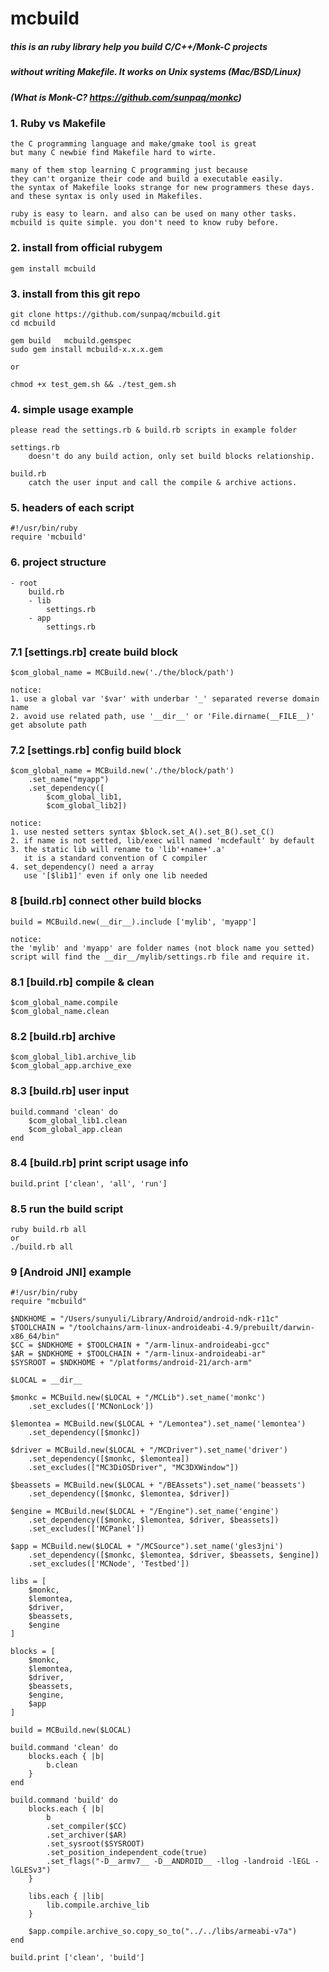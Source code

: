 # mcbuild

##### this is an ruby library help you build C/C++/Monk-C projects
##### without writing Makefile. It works on Unix systems (Mac/BSD/Linux)
##### (What is Monk-C? https://github.com/sunpaq/monkc)

### 1. Ruby vs Makefile

	the C programming language and make/gmake tool is great
	but many C newbie find Makefile hard to wirte. 
	
	many of them stop learning C programming just because 
	they can't organize their code and build a executable easily.
	the syntax of Makefile looks strange for new programmers these days.
	and these syntax is only used in Makefiles.
	
	ruby is easy to learn. and also can be used on many other tasks.
	mcbuild is quite simple. you don't need to know ruby before. 
	

### 2. install from official rubygem

    gem install mcbuild

### 3. install from this git repo

	git clone https://github.com/sunpaq/mcbuild.git
	cd mcbuild
	
	gem build   mcbuild.gemspec
	sudo gem install mcbuild-x.x.x.gem
    
    or 
    
    chmod +x test_gem.sh && ./test_gem.sh

### 4. simple usage example

    please read the settings.rb & build.rb scripts in example folder
    
    settings.rb 
    	doesn't do any build action, only set build blocks relationship.
    	
    build.rb 
    	catch the user input and call the compile & archive actions.

### 5. headers of each script

	#!/usr/bin/ruby
    require 'mcbuild'
    
### 6. project structure

	- root
		build.rb
		- lib
			settings.rb
		- app
			settings.rb
			
### 7.1 [settings.rb] create build block

	$com_global_name = MCBuild.new('./the/block/path')
	
	notice:
	1. use a global var '$var' with underbar '_' separated reverse domain name
	2. avoid use related path, use '__dir__' or 'File.dirname(__FILE__)' get absolute path
	
### 7.2 [settings.rb] config build block

	$com_global_name = MCBuild.new('./the/block/path')
		.set_name("myapp")
		.set_dependency([
			$com_global_lib1, 
			$com_global_lib2])
			
	notice:
	1. use nested setters syntax $block.set_A().set_B().set_C()
	2. if name is not setted, lib/exec will named 'mcdefault' by default
	3. the static lib will rename to 'lib'+name+'.a'
	   it is a standard convention of C compiler
	4. set_dependency() need a array
	   use '[$lib1]' even if only one lib needed

### 8 [build.rb] connect other build blocks

    build = MCBuild.new(__dir__).include ['mylib', 'myapp']
    
    notice:
    the 'mylib' and 'myapp' are folder names (not block name you setted)
    script will find the __dir__/mylib/settings.rb file and require it.

### 8.1 [build.rb] compile & clean

    $com_global_name.compile
    $com_global_name.clean

### 8.2 [build.rb] archive

    $com_global_lib1.archive_lib
    $com_global_app.archive_exe
    
### 8.3 [build.rb] user input

    build.command 'clean' do
    	$com_global_lib1.clean
    	$com_global_app.clean
    end
    
### 8.4 [build.rb] print script usage info

    build.print ['clean', 'all', 'run']

### 8.5 run the build script

    ruby build.rb all
    or
    ./build.rb all

### 9 [Android JNI] example

	#!/usr/bin/ruby
	require "mcbuild"

	$NDKHOME = "/Users/sunyuli/Library/Android/android-ndk-r11c"
	$TOOLCHAIN = "/toolchains/arm-linux-androideabi-4.9/prebuilt/darwin-x86_64/bin"
	$CC = $NDKHOME + $TOOLCHAIN + "/arm-linux-androideabi-gcc"
	$AR = $NDKHOME + $TOOLCHAIN + "/arm-linux-androideabi-ar"
	$SYSROOT = $NDKHOME + "/platforms/android-21/arch-arm"

	$LOCAL = __dir__

	$monkc = MCBuild.new($LOCAL + "/MCLib").set_name('monkc')
		.set_excludes(['MCNonLock'])

	$lemontea = MCBuild.new($LOCAL + "/Lemontea").set_name('lemontea')
		.set_dependency([$monkc])

	$driver = MCBuild.new($LOCAL + "/MCDriver").set_name('driver')
		.set_dependency([$monkc, $lemontea])
		.set_excludes(["MC3DiOSDriver", "MC3DXWindow"])

	$beassets = MCBuild.new($LOCAL + "/BEAssets").set_name('beassets')
		.set_dependency([$monkc, $lemontea, $driver])

	$engine = MCBuild.new($LOCAL + "/Engine").set_name('engine')
		.set_dependency([$monkc, $lemontea, $driver, $beassets])
		.set_excludes(['MCPanel'])

	$app = MCBuild.new($LOCAL + "/MCSource").set_name('gles3jni')
		.set_dependency([$monkc, $lemontea, $driver, $beassets, $engine])
		.set_excludes(['MCNode', 'Testbed'])

	libs = [
		$monkc,
		$lemontea,
		$driver,
		$beassets,
		$engine
	]

	blocks = [
		$monkc,
		$lemontea,
		$driver,
		$beassets,
		$engine,
		$app
	]

	build = MCBuild.new($LOCAL)

	build.command 'clean' do
		blocks.each { |b|
			b.clean
		}
	end

	build.command 'build' do
		blocks.each { |b|
			b
			.set_compiler($CC)
			.set_archiver($AR)
			.set_sysroot($SYSROOT)
			.set_position_independent_code(true)
			.set_flags("-D__armv7__ -D__ANDROID__ -llog -landroid -lEGL -lGLESv3")
		}

		libs.each { |lib|
			lib.compile.archive_lib
		}

		$app.compile.archive_so.copy_so_to("../../libs/armeabi-v7a")
	end

	build.print ['clean', 'build']
	

		
		
    
